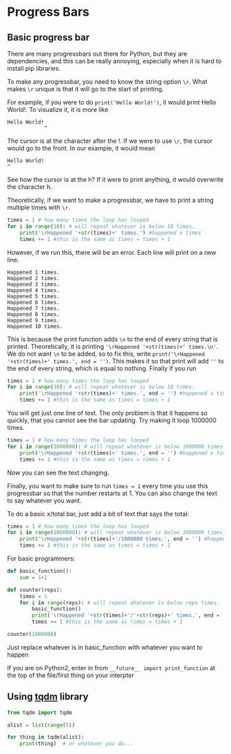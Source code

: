 # Progress Bars

## Basic progress bar

There are many progressbars out there for Python, but they are dependencies, and this can be really annoying, especially when it is hard to install pip libraries.

To make any progressbar, you need to know the string option `\r`. What makes `\r` unique is that it will go to the start of printing.

For example, if you were to do `print('Hello World!')`, it would print Hello World!. To visualize it, it is more like

```
Hello World!
            ^
```
The cursor is at the character after the !. If we were to use `\r`, the cursor would go to the front. In our example, it would mean

```
Hello World!
^
```
See how the cursor is at the h? If it were to print anything, it would overwrite the character h.

Theoretically, if we want to make a progressbar, we have to print a string multiple times with `\r`.

```python
times = 1 # how many times the loop has looped
for i in range(10): # will repeat whatever is below 10 times.
    print('\rHappened '+str(times)+' times.') #happened x times
    times += 1 #this is the same as times = times + 1
```

However, if we run this, there will be an error. Each line will print on a new line.

```
Happened 1 times.
Happened 2 times.
Happened 3 times.
Happened 4 times.
Happened 5 times.
Happened 6 times.
Happened 7 times.
Happened 8 times.
Happened 9 times.
Happened 10 times.
```

This is because the print function adds `\n` to the end of every string that is printed. Theoretically, it is printing `'\rHappened '+str(times)+' times.\n'`. We do not want `\n` to be added, so to fix this, write `print('\rHappened '+str(times)+' times.', end = '')`. This makes it so that print will add `''` to the end of every string, which is equal to nothing. Finally if you run

```python
times = 1 # how many times the loop has looped
for i in range(10): # will repeat whatever is below 10 times.
    print('\rHappened '+str(times)+' times.', end = '') #happened x times
    times += 1 #this is the same as times = times + 1
```
You will get just one line of text. The only problem is that it happens so quickly, that you cannot see the bar updating. Try making it loop 1000000 times.

```python
times = 1 # how many times the loop has looped
for i in range(1000000): # will repeat whatever is below 1000000 times.
    print('\rHappened '+str(times)+' times.', end = '') #happened x times
    times += 1 #this is the same as times = times + 1
```
Now you can see the text changing.

Finally, you want to make sure to run `times = 1` every time you use this progressbar so that the number restarts at 1. You can also change the text to say whatever you want.

To do a basic x/total bar, just add a bit of text that says the total:
```python
times = 1 # how many times the loop has looped
for i in range(1000000): # will repeat whatever is below 1000000 times.
    print('\rHappened '+str(times)+'/1000000 times.', end = '') #happened x times
    times += 1 #this is the same as times = times + 1
```

For basic programmers:
```python
def basic_function():
    sum = 1+1

def counter(reps):
    times = 1
    for i in range(reps): # will repeat whatever is below reps times.
        basic_function()
        print('\rHappened '+str(times)+'/'+str(reps)+' times.', end = '') #happened x times
        times += 1 #this is the same as times = times + 1

counter(1000000)
```

Just replace whatever is in basic_function with whatever you want to happen

If you are on Python2, enter in from `__future__ import print_function` at the top of the file/first thing on your interpter

## Using [tqdm](https://github.com/tqdm/tqdm) library

```python
from tqdm import tqdm

alist = list(range(5))

for thing in tqdm(alist):
    print(thing)  # or whatever you do...
```
